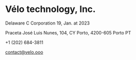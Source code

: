 # Vélo technology, Inc.

Delaware C Corporation 19, Jan. at 2023

Praceta José Luis Nunes, 104, CY Porto, 4200-605 Porto PT

+1 (202) 684-3811

contact@velo.ooo

